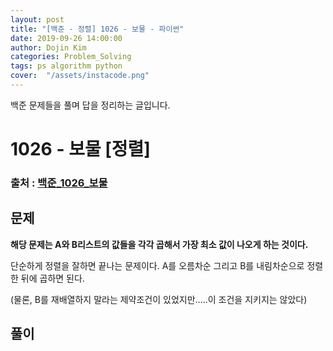 ```yaml
---
layout: post
title: "[백준 - 정렬] 1026 - 보물 - 파이썬"
date: 2019-09-26 14:00:00
author: Dojin Kim
categories: Problem_Solving
tags: ps algorithm python
cover:  "/assets/instacode.png"
---
```

백준 문제들을 풀며 답을 정리하는 글입니다.

# 1026 - 보물 [정렬]

### 출처 : <a href="https://www.acmicpc.net/problem/1026">백준_1026_보물</a>

## 문제
**해당 문제는 A와 B리스트의 값들을 각각 곱해서 가장 최소 값이 나오게 하는 것이다.** <br/>

단순하게 정렬을 잘하면 끝나는 문제이다. A를 오름차순 그리고 B를 내림차순으로 정렬한 뒤에 곱하면 된다.

(물론, B를 재배열하지 말라는 제약조건이 있었지만.....이 조건을 지키지는 않았다)

## 풀이

<script src="https://gist.github.com/dojinkimm/ca61c9ad83cd7691951554408fe6b676.js"></script>